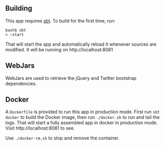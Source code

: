 Building
--------

This app requires [sbt](http://www.scala-sbt.org/). To build for the first time, run:

    bash$ sbt
    > ~start

That will start the app and automatically reload it whenever sources are modified. It will be running on http://localhost:8081

WebJars
-------

WebJars are used to retrieve the jQuery and Twitter bootstrap dependencies.


Docker
------

A `Dockerfile` is provided to run this app in production mode. First run `sbt docker` to build the Docker image, then run `./docker.sh` to run and tail the logs. That will start a fully assembled app in docker in production mode. Visit http://localhost:8081 to see.

Use `./docker-rm.sh` to stop and remove the container.
